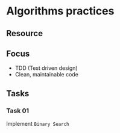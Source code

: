 # Algorithms practices
## Resource

## Focus
* TDD (Test driven design)
* Clean, maintainable code

## Tasks

### Task 01
Implement `Binary Search`
